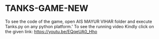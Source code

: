 # TANKS-GAME-NEW 
To see the code of the game, open AIS MAYUR VIHAR folder and execute Tanks.py on any python platform.'
To see the running video Kindly click on the given link:
https://youtu.be/EQqeUA0_Hho
